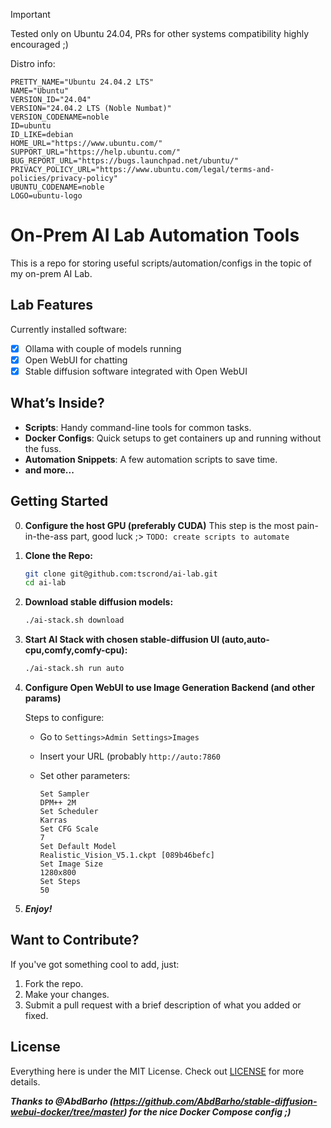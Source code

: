 > [!IMPORTANT]
> Tested only on Ubuntu 24.04, PRs for other systems compatibility highly encouraged ;)

Distro info:
```
PRETTY_NAME="Ubuntu 24.04.2 LTS"
NAME="Ubuntu"
VERSION_ID="24.04"
VERSION="24.04.2 LTS (Noble Numbat)"
VERSION_CODENAME=noble
ID=ubuntu
ID_LIKE=debian
HOME_URL="https://www.ubuntu.com/"
SUPPORT_URL="https://help.ubuntu.com/"
BUG_REPORT_URL="https://bugs.launchpad.net/ubuntu/"
PRIVACY_POLICY_URL="https://www.ubuntu.com/legal/terms-and-policies/privacy-policy"
UBUNTU_CODENAME=noble
LOGO=ubuntu-logo
```

# On-Prem AI Lab Automation Tools

This is a repo for storing useful scripts/automation/configs in the topic of my on-prem AI Lab.

## Lab Features

Currently installed software:

- [x] Ollama with couple of models running
- [x] Open WebUI for chatting
- [x] Stable diffusion software integrated with Open WebUI

## What’s Inside?

- **Scripts**: Handy command-line tools for common tasks.
- **Docker Configs**: Quick setups to get containers up and running without the fuss.
- **Automation Snippets**: A few automation scripts to save time.
- **and more...**

## Getting Started

0. **Configure the host GPU (preferably CUDA)**
    This step is the most pain-in-the-ass part, good luck ;>
    `TODO: create scripts to automate`   

1. **Clone the Repo:**
   ```bash
   git clone git@github.com:tscrond/ai-lab.git
   cd ai-lab
   ```
2. **Download stable diffusion models:**
    ```bash
    ./ai-stack.sh download
    ```
3. **Start AI Stack with chosen stable-diffusion UI (auto,auto-cpu,comfy,comfy-cpu):**
    ```bash
    ./ai-stack.sh run auto
    ```
4. **Configure Open WebUI to use Image Generation Backend (and other params)**

    Steps to configure:
    - Go to `Settings>Admin Settings>Images`
    - Insert your URL (probably `http://auto:7860`
    - Set other parameters:

        ```
        Set Sampler
        DPM++ 2M
        Set Scheduler
        Karras
        Set CFG Scale
        7
        Set Default Model
        Realistic_Vision_V5.1.ckpt [089b46befc]
        Set Image Size
        1280x800
        Set Steps
        50
        ```

5. ***Enjoy!***


## Want to Contribute?

If you've got something cool to add, just:

1. Fork the repo.
2. Make your changes.
3. Submit a pull request with a brief description of what you added or fixed.

## License

Everything here is under the MIT License. Check out [LICENSE](LICENSE) for more details.

***Thanks to @AbdBarho (https://github.com/AbdBarho/stable-diffusion-webui-docker/tree/master) for the nice Docker Compose config ;)***

